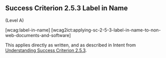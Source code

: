 ## Success Criterion 2.5.3 Label in Name

(Level A)

[wcag:label-in-name]
[wcag2ict:applying-sc-2-5-3-label-in-name-to-non-web-documents-and-software]

This applies directly as written, and as described in Intent from [Understanding Success Criterion 2.5.3](https://www.w3.org/WAI/WCAG22/Understanding/label-in-name#intent).
